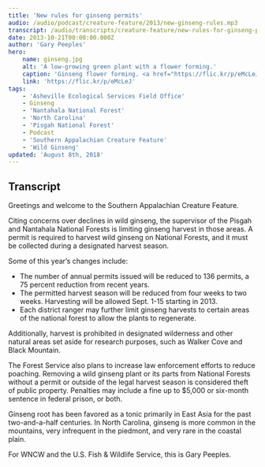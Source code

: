 ```yaml
---
title: 'New rules for ginseng permits'
audio: /audio/podcast/creature-feature/2013/new-ginseng-rules.mp3
transcript: /audio/transcripts/creature-feature/new-rules-for-ginseng-permits.pdf
date: 2013-10-21T00:00:00.000Z
author: 'Gary Peeples'
hero:
    name: ginseng.jpg
    alt: 'A low-growing green plant with a flower forming.'
    caption: 'Ginseng flower forming. <a href="https://flic.kr/p/eMcLeJ">Photo</a> by Forest Farming, CC BY-ND 2.0.'
    link: 'https://flic.kr/p/eMcLeJ'
tags:
    - 'Asheville Ecological Services Field Office'
    - Ginseng
    - 'Nantahala National Forest'
    - 'North Carolina'
    - 'Pisgah National Forest'
    - Podcast
    - 'Southern Appalachian Creature Feature'
    - 'Wild Ginseng'
updated: 'August 8th, 2018'
---
```


## Transcript

Greetings and welcome to the Southern Appalachian Creature Feature.

Citing concerns over declines in wild ginseng, the supervisor of the Pisgah and Nantahala National Forests is limiting ginseng harvest in those areas. A permit is required to harvest wild ginseng on National Forests, and it must be collected during a designated harvest season.

Some of this year’s changes include:

- The number of annual permits issued will be reduced to 136 permits, a 75 percent reduction from recent years.  
- The permitted harvest season will be reduced from four weeks to two weeks. Harvesting will be allowed Sept. 1-15 starting in 2013.
- Each district ranger may further limit ginseng harvests to certain areas of the national forest to allow the plants to regenerate.

Additionally, harvest is prohibited in designated wilderness and other natural areas set aside for research purposes, such as Walker Cove and Black Mountain.

The Forest Service also plans to increase law enforcement efforts to reduce poaching. Removing a wild ginseng plant or its parts from National Forests without a permit or outside of the legal harvest season is considered theft of public property. Penalties may include a fine up to $5,000 or six-month sentence in federal prison, or both.

Ginseng root has been favored as a tonic primarily in East Asia for the past two-and-a-half centuries. In North Carolina, ginseng is more common in the mountains, very infrequent in the piedmont, and very rare in the coastal plain.

For WNCW and the U.S. Fish & Wildlife Service, this is Gary Peeples.